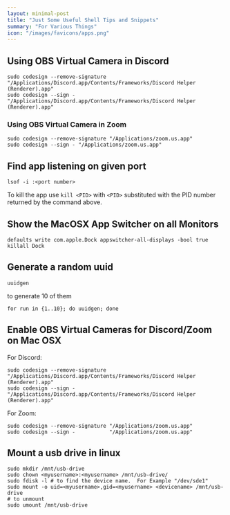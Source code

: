 ```yaml
---
layout: minimal-post
title: "Just Some Useful Shell Tips and Snippets"
summary: "For Various Things"
icon: "/images/favicons/apps.png"
---
```


<link href="/css/syntax.css" rel="stylesheet">

## Using OBS Virtual Camera in Discord

```shell
sudo codesign --remove-signature "/Applications/Discord.app/Contents/Frameworks/Discord Helper (Renderer).app"
sudo codesign --sign - "/Applications/Discord.app/Contents/Frameworks/Discord Helper (Renderer).app"
```

### Using OBS Virtual Camera in Zoom

```shell
sudo codesign --remove-signature "/Applications/zoom.us.app"
sudo codesign --sign - "/Applications/zoom.us.app"
```

## Find app listening on given port

```shell
lsof -i :<port number>
```

To kill the app use `kill <PID>` with `<PID>` substituted with the PID number returned by the command above.

## Show the MacOSX App Switcher on all Monitors

```shell
defaults write com.apple.Dock appswitcher-all-displays -bool true
killall Dock
```

## Generate a random uuid
```shell
uuidgen
```
to generate 10 of them
```shell
for run in {1..10}; do uuidgen; done
```

## Enable OBS Virtual Cameras for Discord/Zoom on Mac OSX
For Discord:
```shell
sudo codesign --remove-signature "/Applications/Discord.app/Contents/Frameworks/Discord Helper (Renderer).app"
sudo codesign --sign -           "/Applications/Discord.app/Contents/Frameworks/Discord Helper (Renderer).app"
```

For Zoom:
```shell
sudo codesign --remove-signature "/Applications/zoom.us.app"
sudo codesign --sign -           "/Applications/zoom.us.app"
```

## Mount a usb drive in linux
```shell
sudo mkdir /mnt/usb-drive
sudo chown <myusername>:<myusername> /mnt/usb-drive/
sudo fdisk -l # to find the device name.  For Example "/dev/sde1" 
sudo mount -o uid=<myusername>,gid=<myusername> <devicename> /mnt/usb-drive
# to unmount
sudo umount /mnt/usb-drive
```

